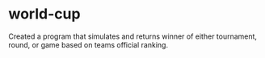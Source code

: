 # world-cup
Created a program that simulates and returns winner of either tournament, round, or game based on teams official ranking. 
